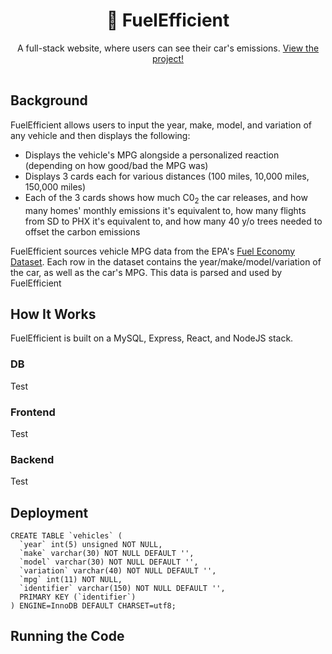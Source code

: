 # <div align="center">🌿 FuelEfficient</div>
<div align="center">A full-stack website, where users can see their car's emissions. <a href="http://fuelefficient.info">View the project!</a></div>  
<br/>

## Background
FuelEfficient allows users to input the year, make, model, and variation of any vehicle and then displays the following:
- Displays the vehicle's MPG alongside a personalized reaction (depending on how good/bad the MPG was)
- Displays 3 cards each for various distances (100 miles, 10,000 miles, 150,000 miles)
- Each of the 3 cards shows how much C0<sub>2</sub> the car releases, and how many homes' monthly emissions it's equivalent to, how many flights from SD to PHX it's equivalent to, and how many 40 y/o trees needed to offset the carbon emissions


FuelEfficient sources vehicle MPG data from the EPA's <a href="https://www.fueleconomy.gov/feg/download.shtml">Fuel Economy Dataset</a>. Each row in the dataset contains the year/make/model/variation of the car, as well as the car's MPG. This data is parsed and used by FuelEfficient 
## How It Works
FuelEfficient is built on a MySQL, Express, React, and NodeJS stack.
### DB
Test
### Frontend
Test
### Backend
Test


## Deployment
```
CREATE TABLE `vehicles` (
  `year` int(5) unsigned NOT NULL,
  `make` varchar(30) NOT NULL DEFAULT '',
  `model` varchar(30) NOT NULL DEFAULT '',
  `variation` varchar(40) NOT NULL DEFAULT '',
  `mpg` int(11) NOT NULL,
  `identifier` varchar(150) NOT NULL DEFAULT '',
  PRIMARY KEY (`identifier`)
) ENGINE=InnoDB DEFAULT CHARSET=utf8;
```
## Running the Code
